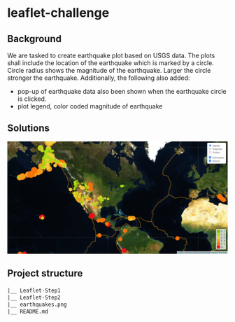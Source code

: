 # leaflet-challenge
## Background
We are tasked to create earthquake plot based on USGS data. The plots shall include the location of the earthquake which is marked by a circle. Circle radius shows the magnitude of the earthquake. Larger the circle stronger the earthquake. Additionally, the following also added:
- pop-up of earthquake data also been shown when the earthquake circle is clicked. 
- plot legend, color coded magnitude of earthquake 

## Solutions
![png](earthquakes.png)

## Project structure
```
|__ Leaflet-Step1
|__ Leaflet-Step2
|__ earthquakes.png
|__ README.md
```